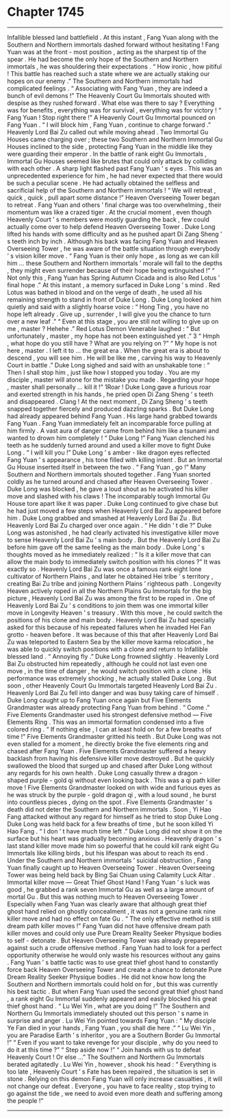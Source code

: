 
# Chapter 1745


---

Infallible blessed land battlefield .
At this instant , Fang Yuan along with the Southern and Northern immortals dashed forward without hesitating !
Fang Yuan was at the front - most position , acting as the sharpest tip of the spear .
He had become the only hope of the Southern and Northern immortals , he was shouldering their expectations .
“ How ironic , how pitiful ! This battle has reached such a state where we are actually staking our hopes on our enemy .” The Southern and Northern immortals had complicated feelings .
“ Associating with Fang Yuan , they are indeed a bunch of evil demons !” The Heavenly Court Gu Immortals shouted with despise as they rushed forward .
What else was there to say ?
Everything was for benefits , everything was for survival , everything was for victory !
“ Fang Yuan ! Stop right there !” A Heavenly Court Gu Immortal pounced on Fang Yuan .
“ I will block him , Fang Yuan , continue to charge forward .” Heavenly Lord Bai Zu called out while moving ahead .
Two Immortal Gu Houses came charging over ; these two Southern and Northern Immortal Gu Houses inclined to the side , protecting Fang Yuan in the middle like they were guarding their emperor .
In the battle of rank eight Gu Immortals , Immortal Gu Houses seemed like brutes that could only attack by colliding with each other .
A sharp light flashed past Fang Yuan ’ s eyes .
This was an unprecedented experience for him , he had never expected that there would be such a peculiar scene .
He had actually obtained the selfless and sacrificial help of the Southern and Northern immortals !
“ We will retreat , quick , quick , pull apart some distance !” Heaven Overseeing Tower began to retreat .
Fang Yuan and others ’ final charge was too overwhelming , their momentum was like a crazed tiger . At the crucial moment , even though Heavenly Court ’ s members were mostly guarding the back , few could actually come over to help defend Heaven Overseeing Tower .
Duke Long lifted his hands with some difficulty and as he pushed apart Di Zang Sheng ’ s teeth inch by inch .
Although his back was facing Fang Yuan and Heaven Overseeing Tower , he was aware of the battle situation through everybody ’ s vision killer move .
“ Fang Yuan is their only hope , as long as we can kill him … these Southern and Northern immortals ’ morale will fall to the depths , they might even surrender because of their hope being extinguished !”
“ Not only this , Fang Yuan has Spring Autumn Cicada and is also Red Lotus ’ final hope .”
At this instant , a memory surfaced in Duke Long ’ s mind .
Red Lotus was bathed in blood and on the verge of death , he used all his remaining strength to stand in front of Duke Long .
Duke Long looked at him quietly and said with a slightly hoarse voice : “ Hong Ting , you have no hope left already . Give up , surrender , I will give you the chance to turn over a new leaf .”
“ Even at this stage , you are still not willing to give up on me , master ? Hehehe .” Red Lotus Demon Venerable laughed : “ But unfortunately , master , my hope has not been extinguished yet .”
3 “ Hmph , what hope do you still have ? What are you relying on ?”
“ My hope is not here , master . I left it to … the great era . When the great era is about to descend , you will see him . He will be like me , carving his way to Heavenly Court in battle .”
Duke Long sighed and said with an unshakable tone : “ Then I shall stop him , just like how I stopped you today . You are my disciple , master will atone for the mistake you made . Regarding your hope , master shall personally … kill it !”
1Roar !
Duke Long gave a furious roar and exerted strength in his hands , he pried open Di Zang Sheng ’ s teeth and disappeared .
Clang !
At the next moment , Di Zang Sheng ’ s teeth snapped together fiercely and produced dazzling sparks .
But Duke Long had already appeared behind Fang Yuan .
His large hand grabbed towards Fang Yuan .
Fang Yuan immediately felt an incomparable force pulling at him firmly . A vast aura of danger came from behind him like a tsunami and wanted to drown him completely !
“ Duke Long !” Fang Yuan clenched his teeth as he suddenly turned around and used a killer move to fight Duke Long .
“ I will kill you !” Duke Long ’ s amber - like dragon eyes reflected Fang Yuan ’ s appearance , his tone filled with killing intent .
But an Immortal Gu House inserted itself in between the two .
“ Fang Yuan , go !” Many Southern and Northern immortals shouted together .
Fang Yuan snorted coldly as he turned around and chased after Heaven Overseeing Tower .
Duke Long was blocked , he gave a loud shout as he activated his killer move and slashed with his claws ! The incomparably tough Immortal Gu House tore apart like it was paper .
Duke Long continued to give chase but he had just moved a few steps when Heavenly Lord Bai Zu appeared before him .
Duke Long grabbed and smashed at Heavenly Lord Bai Zu .
But Heavenly Lord Bai Zu charged over once again .
“ He didn ’ t die ?” Duke Long was astonished , he had clearly activated his investigative killer move to sense Heavenly Lord Bai Zu ’ s main body .
But the Heavenly Lord Bai Zu before him gave off the same feeling as the main body .
Duke Long ’ s thoughts moved as he immediately realized : “ Is it a killer move that can allow the main body to immediately switch position with his clones ?”
It was exactly so .
Heavenly Lord Bai Zu was once a famous rank eight lone cultivator of Northern Plains , and later he obtained Hei tribe ’ s territory , creating Bai Zu tribe and joining Northern Plains ’ righteous path .
Longevity Heaven actively roped in all the Northern Plains Gu Immortals for the big picture , Heavenly Lord Bai Zu was among the first to be roped in .
One of Heavenly Lord Bai Zu ’ s conditions to join them was one immortal killer move in Longevity Heaven ’ s treasury . With this move , he could switch the positions of his clone and main body .
Heavenly Lord Bai Zu had specially asked for this because of his repeated failures when he invaded Hei Fan grotto - heaven before .
It was because of this that after Heavenly Lord Bai Zu was teleported to Eastern Sea by the killer move karma relocation , he was able to quickly switch positions with a clone and return to Infallible blessed land .
“ Annoying fly .” Duke Long frowned slightly .
Heavenly Lord Bai Zu obstructed him repeatedly , although he could not last even one move , in the time of danger , he would switch position with a clone .
His performance was extremely shocking , he actually stalled Duke Long .
But soon , other Heavenly Court Gu Immortals targeted Heavenly Lord Bai Zu .
Heavenly Lord Bai Zu fell into danger and was busy taking care of himself .
Duke Long caught up to Fang Yuan once again but Five Elements Grandmaster was already protecting Fang Yuan from behind .
“ Come .” Five Elements Grandmaster used his strongest defensive method — Five Elements Ring .
This was an immortal formation condensed into a five colored ring .
“ If nothing else , I can at least hold on for a few breaths of time !” Five Elements Grandmaster gritted his teeth .
But Duke Long was not even stalled for a moment , he directly broke the five elements ring and chased after Fang Yuan .
Five Elements Grandmaster suffered a heavy backlash from having his defensive killer move destroyed . But he quickly swallowed the blood that surged up and chased after Duke Long without any regards for his own health .
Duke Long casually threw a dragon - shaped purple - gold qi without even looking back .
This was a qi path killer move !
Five Elements Grandmaster looked on with wide and furious eyes as he was struck by the purple - gold dragon qi , with a loud sound , he burst into countless pieces , dying on the spot .
Five Elements Grandmaster ’ s death did not deter the Southern and Northern immortals .
Soon , Yi Hao Fang attacked without any regard for himself as he tried to stop Duke Long .
Duke Long was held back for a few breaths of time , but he soon killed Yi Hao Fang .
“ I don ’ t have much time left .” Duke Long did not show it on the surface but his heart was gradually becoming anxious . Heavenly dragon ’ s last stand killer move made him so powerful that he could kill rank eight Gu Immortals like killing birds , but his lifespan was about to reach its end .
Under the Southern and Northern immortals ’ suicidal obstruction , Fang Yuan finally caught up to Heaven Overseeing Tower .
Heaven Overseeing Tower was being held back by Bing Sai Chuan using Calamity Luck Altar .
Immortal killer move — Great Thief Ghost Hand !
Fang Yuan ’ s luck was good , he grabbed a rank seven Immortal Gu as well as a large amount of mortal Gu .
But this was nothing much to Heaven Overseeing Tower .
Especially when Fang Yuan was clearly aware that although great thief ghost hand relied on ghostly concealment , it was not a genuine rank nine killer move and had no effect on fate Gu .
“ The only effective method is still dream path killer moves !” Fang Yuan did not have offensive dream path killer moves and could only use Pure Dream Reality Seeker Physique bodies to self - detonate .
But Heaven Overseeing Tower was already prepared against such a crude offensive method . Fang Yuan had to look for a perfect opportunity otherwise he would only waste his resources without any gains .
Fang Yuan ’ s battle tactic was to use great thief ghost hand to constantly force back Heaven Overseeing Tower and create a chance to detonate Pure Dream Reality Seeker Physique bodies .
He did not know how long the Southern and Northern immortals could hold on for , but this was currently his best tactic .
But when Fang Yuan used the second great thief ghost hand , a rank eight Gu Immortal suddenly appeared and easily blocked his great thief ghost hand .
“ Lu Wei Yin , what are you doing !” The Southern and Northern Gu Immortals immediately shouted out this person ’ s name in surprise and anger .
Lu Wei Yin pointed towards Fang Yuan : “ My disciple Ye Fan died in your hands , Fang Yuan , you shall die here .”
“ Lu Wei Yin , you are Paradise Earth ’ s inheritor , you are a Southern Border Gu Immortal !”
“ Even if you want to take revenge for your disciple , why do you need to do it at this time ?”
“ Step aside now !”
“ Join hands with us to defeat Heavenly Court ! Or else …”
The Southern and Northern Gu Immortals berated agitatedly .
Lu Wei Yin , however , shook his head : “ Everything is too late , Heavenly Court ’ s Fate has been repaired , the situation is set in stone . Relying on this demon Fang Yuan will only increase casualties , it will not change our defeat . Everyone , you have to face reality , stop trying to go against the tide , we need to avoid even more death and suffering among the people !”

---

